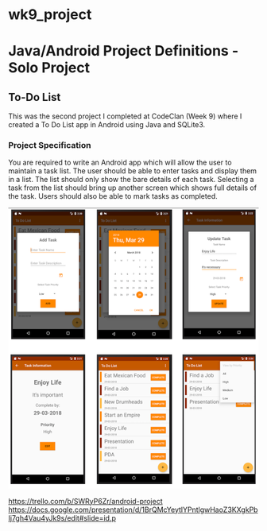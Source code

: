 # wk9_project

# Java/Android Project Definitions - Solo Project

## To-Do List

This was the second project I completed at CodeClan (Week 9) where I created a To Do List app in Android using Java and SQLite3.

### Project Specification
You are required to write an Android app which will allow the user to maintain a task list. The user should be able to enter tasks and display them in a list. The list should only show the bare details of each task. Selecting a task from the list should bring up another screen which shows full details of the task.
Users should also be able to mark tasks as completed.

![Screeenshot](https://github.com/rgathergood/to_do_list_android_project/blob/master/planning/screenshots.png)

https://trello.com/b/SWRyP6Zr/android-project
https://docs.google.com/presentation/d/1BrQMcYeytlYPntlgwHaoZ3KXgkPbIj7gh4Vau4yJk9s/edit#slide=id.p
